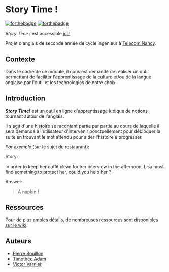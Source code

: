 # Story Time !

[![forthebadge](https://forthebadge.com/images/badges/built-with-love.svg)](http://pierre.bouillon.gl-pages.telecomnancy.univ-lorraine.fr/anglais-a2/)
[![forthebadge](https://forthebadge.com/images/badges/makes-people-smile.svg)](http://pierre.bouillon.gl-pages.telecomnancy.univ-lorraine.fr/anglais-a2/)  

_Story Time !_ est accessible [ici !](http://pierre.bouillon.gl-pages.telecomnancy.univ-lorraine.fr/anglais-a2/)

Projet d'anglais de seconde année de cycle ingénieur à [Telecom Nancy](https://telecomnancy.univ-lorraine.fr/).

## Contexte

Dans le cadre de ce module, il nous est demandé de réaliser un outil permettant de faciliter l'apprentissage
de la culture et/ou de la langue anglaise par l'outil et les technologies de notre choix.

## Introduction

**_Story Time!_** est un outil en ligne d'apprentissage ludique de notions tournant autour de l'anglais.  

Il s'agit d'une histoire se racontant partie par partie au cours de laquelle il sera demandé à l'utilisateur
d'intervenir ponctuellement pour débloquer la suite en trouvant le mot attendu pour aider l'histoire à 
progresser.

_Par exemple_ (sur le sujet du restaurant):

Story:

>>>
In order to keep her outfit clean for her interview in the afternoon, Lisa must find
something to protect her, could you help her ?
>>>

Answer:

> A napkin !

## Ressources

Pour de plus amples détails, de nombreuses ressources sont disponibles [sur le wiki](https://gitlab.telecomnancy.univ-lorraine.fr/Pierre.Bouillon/anglais-a2/wikis/home).

## Auteurs

- [Pierre Bouillon](https://pbouillon.github.io/)
- [Timothée Adam](https://www.linkedin.com/in/timoth%C3%A9e-adam-883b4414b/)
- [Victor Varnier](https://www.linkedin.com/in/victor-varnier-a87b03133/)
